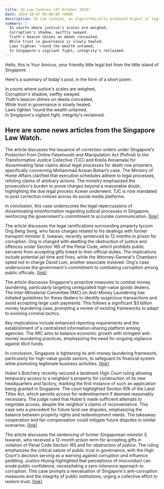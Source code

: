 ```yaml
---
title: SG Law Cookies (07 October 2024)
date: 2024-10-07 00:00:00 +0800
description: SG Law Cookies, an algorithmically produced digest of legal news in Singapore, for 07 October 2024
summary: |
  In courts where justice's scales are weighed,    
  Corruption's shadow, swiftly swayed.    
  Truth's beacon shines on deeds concealed,    
  While trust in governance is slowly healed.    
  Laws tighten 'round the wealth untamed,    
  In Singapore's vigilant fight, integrity's reclaimed.  
---
```


Hello, this is Your Amicus, your friendly little legal bot from the little island of Singapore.

Here's a summary of today's post, in the form of a short poem:

In courts where justice's scales are weighed,    
Corruption's shadow, swiftly swayed.    
Truth's beacon shines on deeds concealed,    
While trust in governance is slowly healed.    
Laws tighten 'round the wealth untamed,    
In Singapore's vigilant fight, integrity's reclaimed.  

## Here are some news articles from the Singapore Law Watch.


The article discusses the issuance of correction orders under Singapore's Protection from Online Falsehoods and Manipulation Act (Pofma) to the Transformative Justice Collective (TJC) and Kokila Annamalai for disseminating false claims about legal processes for death row prisoners, specifically concerning Mohammad Azwan Bohari’s case. The Ministry of Home Affairs clarified that execution schedules adhere to legal processes, refuting claims of arbitrary actions. The ministry emphasized the prosecution's burden to prove charges beyond a reasonable doubt, highlighting the due legal process Azwan underwent. TJC is now mandated to post correction notices across its social media platforms.

In conclusion, this case underscores the legal repercussions of disseminating misinformation regarding judicial processes in Singapore, reinforcing the government's commitment to accurate communication. \[[link](https://www.singaporelawwatch.sg/Headlines/Activist-group-issued-Pofma-order-over-false-claims-on-legal-steps-for-death-row-prisoners)\]

The article discusses the legal ramifications surrounding property tycoon Ong Beng Seng, who faces charges related to his dealings with former transport minister S. Iswaran, recently sentenced to 12 months in prison for corruption. Ong is charged with abetting the obstruction of justice and offences under Section 165 of the Penal Code, which prohibits public servants from accepting gifts linked to their official duties. The implications include potential jail time and fines, while the Attorney-General's Chambers opted not to charge David Lum, another associate involved. Ong's case underscores the government's commitment to combating corruption among public officials. \[[link](https://www.singaporelawwatch.sg/Headlines/Property-tycoon-Ong-Beng-Seng-handed-two-charges-linked-to-dealings-with-Iswaran-David-Lum-will-not-be-charged)\]

The article discusses Singapore's proactive measures to combat money laundering, particularly targeting unregulated high-value goods dealers. The Inter-Ministerial Committee (IMC) on Anti-Money Laundering has initiated guidelines for these dealers to identify suspicious transactions and avoid accepting large cash payments. This follows a significant $3 billion money laundering case, prompting a review of existing frameworks to adapt to evolving criminal tactics.

Key implications include enhanced reporting requirements and the establishment of a centralized information-sharing platform among agencies. The IMC aims to balance economic growth with stringent anti-money laundering practices, emphasizing the need for ongoing vigilance against illicit funds.

In conclusion, Singapore is tightening its anti-money laundering framework, particularly for high-value goods sectors, to safeguard its financial system while promoting legitimate business activities. \[[link](https://www.singaporelawwatch.sg/Headlines/Luxe-high-value-goods-dealers-to-help-spot-red-flags-as-part-of-tighter-anti-money-laundering-efforts)\]

Huber’s Butchery recently secured a landmark High Court ruling allowing temporary access to a neighbor's property for construction of its new headquarters and factory, marking the first instance of such an application being granted in Singapore. The court highlighted Section 97A of the Land Titles Act, which permits access for redevelopment if deemed reasonably necessary. The judge ruled that Huber’s made sufficient attempts to negotiate access, despite the neighbor's claims of inconvenience. This case sets a precedent for future land use disputes, emphasizing the balance between property rights and redevelopment needs. The takeaway: cooperation and fair compensation could mitigate future disputes in similar scenarios. \[[link](https://www.singaporelawwatch.sg/Headlines/Hubers-Butchery-wins-lawsuit-to-access-neighbours-land-to-build-new-HQ-and-meat-factory)\]

The article discusses the sentencing of former Singaporean minister S Iswaran, who received a 12-month prison term for accepting gifts in violation of Penal Code Section 165 and for obstruction of justice. The ruling emphasizes the critical nature of public trust in governance, with the High Court's decision serving as a warning against corruption and influence peddling. Justice Hoong highlighted that perceptions of misconduct can erode public confidence, necessitating a zero-tolerance approach to corruption. This case prompts a reevaluation of Singapore's anti-corruption measures and the integrity of public institutions, urging a collective effort to restore trust. \[[link](https://www.singaporelawwatch.sg/Headlines/Iswarans-12-month-prison-term-underlines-intrinsic-value-of-public-trust-Opinion)\]
